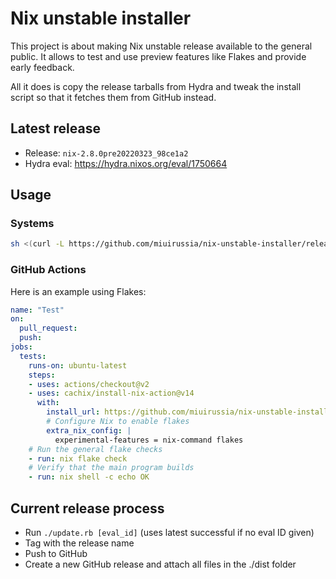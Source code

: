 # Nix unstable installer

This project is about making Nix unstable release available to the general
public. It allows to test and use preview features like Flakes and provide
early feedback.

All it does is copy the release tarballs from Hydra and tweak the install
script so that it fetches them from GitHub instead.

## Latest release

* Release: `nix-2.8.0pre20220323_98ce1a2`
* Hydra eval: https://hydra.nixos.org/eval/1750664

## Usage

### Systems

```sh
sh <(curl -L https://github.com/miuirussia/nix-unstable-installer/releases/download/nix-2.8.0pre20220323_98ce1a2/install)
```

### GitHub Actions

Here is an example using Flakes:

```yaml
name: "Test"
on:
  pull_request:
  push:
jobs:
  tests:
    runs-on: ubuntu-latest
    steps:
    - uses: actions/checkout@v2
    - uses: cachix/install-nix-action@v14
      with:
        install_url: https://github.com/miuirussia/nix-unstable-installer/releases/download/nix-2.8.0pre20220323_98ce1a2/install
        # Configure Nix to enable flakes
        extra_nix_config: |
          experimental-features = nix-command flakes
    # Run the general flake checks
    - run: nix flake check
    # Verify that the main program builds
    - run: nix shell -c echo OK
```

## Current release process

* Run `./update.rb [eval_id]` (uses latest successful if no eval ID given)
* Tag with the release name
* Push to GitHub
* Create a new GitHub release and attach all files in the ./dist folder
